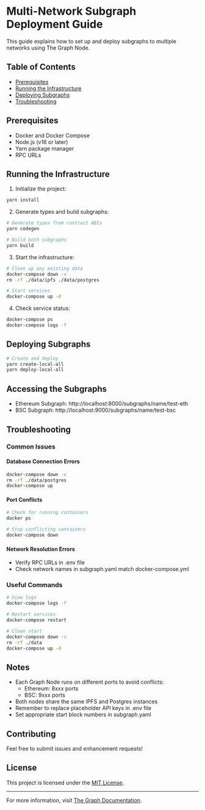 # Multi-Network Subgraph Deployment Guide

This guide explains how to set up and deploy subgraphs to multiple networks using The Graph Node.

## Table of Contents
- [Prerequisites](#prerequisites)
- [Running the Infrastructure](#running-the-infrastructure)
- [Deploying Subgraphs](#deploying-subgraphs)
- [Troubleshooting](#troubleshooting)

## Prerequisites

- Docker and Docker Compose
- Node.js (v16 or later)
- Yarn package manager
- RPC URLs

## Running the Infrastructure

1. Initialize the project:
```bash
yarn install
```

2. Generate types and build subgraphs:
```bash
# Generate types from contract ABIs
yarn codegen

# Build both subgraphs
yarn build
```

3. Start the infrastructure:
```bash
# Clean up any existing data
docker-compose down -v
rm -rf ./data/ipfs ./data/postgres

# Start services
docker-compose up -d
```

4. Check service status:
```bash
docker-compose ps
docker-compose logs -f
```

## Deploying Subgraphs

```bash
# Create and deploy
yarn create-local-all
yarn deploy-local-all
```

## Accessing the Subgraphs

- Ethereum Subgraph: http://localhost:8000/subgraphs/name/test-eth
- BSC Subgraph: http://localhost:9000/subgraphs/name/test-bsc

## Troubleshooting

### Common Issues

#### Database Connection Errors
```bash
docker-compose down -v
rm -rf ./data/postgres
docker-compose up
```

#### Port Conflicts
```bash
# Check for running containers
docker ps

# Stop conflicting containers
docker-compose down
```

#### Network Resolution Errors
- Verify RPC URLs in .env file
- Check network names in subgraph.yaml match docker-compose.yml

### Useful Commands
```bash
# View logs
docker-compose logs -f

# Restart services
docker-compose restart

# Clean start
docker-compose down -v
rm -rf ./data
docker-compose up -d
```

## Notes

- Each Graph Node runs on different ports to avoid conflicts:
  - Ethereum: 8xxx ports
  - BSC: 9xxx ports
- Both nodes share the same IPFS and Postgres instances
- Remember to replace placeholder API keys in .env file
- Set appropriate start block numbers in subgraph.yaml

## Contributing

Feel free to submit issues and enhancement requests!

## License

This project is licensed under the [MIT License](LICENSE).

---

For more information, visit [The Graph Documentation](https://thegraph.com/docs/en/).
